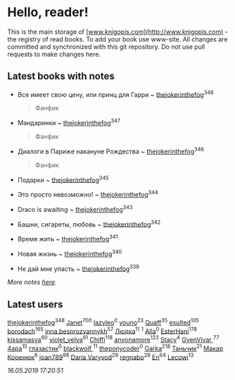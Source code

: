# Hello, reader!
This is the main storage of [www.knigopis.com](http://www.knigopis.com) - the registry of read books.
To add your book use www-site. All changes are committed and synchronized with this git repository.
Do not use pull requests to make changes here.


## Latest books with notes
* Все имеет свою цену, или принц для Гарри ~ [thejokerinthefog](users/317/317244423-vkontakte)<sup>348</sup>
    > Фанфик

* Мандаринки ~ [thejokerinthefog](users/317/317244423-vkontakte)<sup>347</sup>
    > Фанфик

* Диалоги в Париже накануне Рождества ~ [thejokerinthefog](users/317/317244423-vkontakte)<sup>346</sup>
    > Фанфик

* Подарки ~ [thejokerinthefog](users/317/317244423-vkontakte)<sup>345</sup>

* Это просто невозможно! ~ [thejokerinthefog](users/317/317244423-vkontakte)<sup>344</sup>

* Draco is awaiting ~ [thejokerinthefog](users/317/317244423-vkontakte)<sup>343</sup>

* Башни, сигареты, любовь ~ [thejokerinthefog](users/317/317244423-vkontakte)<sup>342</sup>

* Время жить ~ [thejokerinthefog](users/317/317244423-vkontakte)<sup>341</sup>

* Новая жизнь ~ [thejokerinthefog](users/317/317244423-vkontakte)<sup>340</sup>

* Не дай мне упасть ~ [thejokerinthefog](users/317/317244423-vkontakte)<sup>339</sup>


_More notes [here](latest_books_with_notes.md)._


## Latest users
[thejokerinthefog](users/317/317244423-vkontakte)<sup>348</sup> 
[Janet](users/108/108113656204404967440-google)<sup>700</sup> 
[lazyleo](users/116/116845519572391639637-google)<sup>0</sup> 
[youno](users/302/302928912-vkontakte)<sup>23</sup> 
[Quaff](users/122/12267158-vkontakte)<sup>35</sup> 
[exulted](users/100/100599204551896265722-google)<sup>105</sup> 
[borodach](users/157/15706320-vkontakte)<sup>165</sup> 
[inna.besprozvannykh](users/733/73323849-yandex)<sup>57</sup> 
[Людка](users/111/111038749-vkontakte)<sup>11</sup> 
[](users/114/114792281744850455512-google)<sup>1</sup> 
[Alla](users/103/103352250712959229257-google)<sup>0</sup> 
[EsterHani](users/305/30558181-vkontakte)<sup>178</sup> 
[kissamasya](users/684/68439978-vkontakte)<sup>60</sup> 
[violet_velva](users/116/116961712580551399099-google)<sup>61</sup> 
[Chiffi](users/105/105831994080785626680-google)<sup>118</sup> 
[anvonamore](users/595/5957175-vkontakte)<sup>123</sup> 
[Stacy](users/309/30902475-vkontakte)<sup>4</sup> 
[GvenVivar ](users/158/158266434925901-facebook)<sup>77</sup> 
[4apa](users/117/117392596378069249667-google)<sup>15</sup> 
[глазастик](users/115/115257673890455357280-google)<sup>0</sup> 
[blackwolf ](users/236/236639644-vkontakte)<sup>11</sup> 
[theponycoder](users/195/195144442-vkontakte)<sup>0</sup> 
[Garka](users/115/115753719718250012620-google)<sup>218</sup> 
[Таньчик](users/209/2096581563762610-facebook)<sup>21</sup> 
[Макар Коренюк](users/126/126368737-vkontakte)<sup>6</sup> 
[joan789](users/240/2401650-vkontakte)<sup>98</sup> 
[Daria Varyvod](users/829/829893410524253-facebook)<sup>29</sup> 
[regnabo](users/870/870059322-yandex)<sup>29</sup> 
[En](users/333/333646551-vkontakte)<sup>64</sup> 
[Lecowi](users/521/521873425-vkontakte)<sup>13</sup> 


_16.05.2019 17:20:51_
